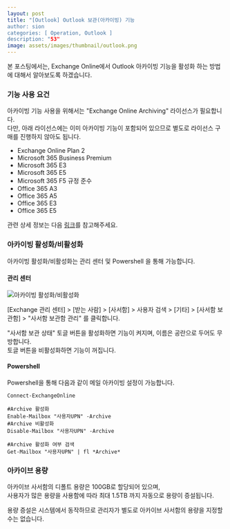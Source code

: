 ```yaml
---
layout: post
title: "[Outlook] Outlook 보관(아카이빙) 기능
author: sion
categories: [ Operation, Outlook ]
description: "53"
image: assets/images/thumbnail/outlook.png
---
```


본 포스팅에서는, Exchange Online에서 Outlook 아카이빙 기능을 활성화 하는 방법에 대해서 알아보도록 하겠습니다.  


### 기능 사용 요건

아카이빙 기능 사용을 위해서는 "Exchange Online Archiving" 라이선스가 필요합니다.  
다만, 아래 라이선스에는 이미 아카이빙 기능이 포함되어 있으므로 별도로 라이선스 구매를 진행하지 않아도 됩니다.  

- Exchange Online Plan 2
- Microsoft 365 Business Premium
- Microsoft 365 E3
- Microsoft 365 E5
- Microsoft 365 F5 규정 준수
- Office 365 A3
- Office 365 A5
- Office 365 E3
- Office 365 E5

관련 상세 정보는 다음 [링크][1]를 참고해주세요.  


### 아카이빙 활성화/비활성화

아카이빙 활성화/비활성화는 관리 센터 및 Powershell 을 통해 가능합니다.  

#### 관리 센터

<img src="{{site.baseurl}}/assets/images/53/1.PNG" title="아카이빙 활성화/비활성화">  

[Exchange 관리 센터] > [받는 사람] > [사서함] > 사용자 검색 > [기타] > [사서함 보관함] > "사서함 보관함 관리" 를 클릭합니다.  

"사서함 보관 상태" 토글 버튼을 활성화하면 기능이 켜지며, 이름은 공란으로 두어도 무방합니다.  
토글 버튼을 비활성화하면 기능이 꺼집니다.  

#### Powershell

Powershell을 통해 다음과 같이 메일 아카이빙 설정이 가능합니다.  

```
Connect-ExchangeOnline

#Archive 활성화
Enable-Mailbox "사용자UPN" -Archive
#Archive 비활성화
Disable-Mailbox "사용자UPN" -Archive

#Archive 활성화 여부 검색
Get-Mailbox "사용자UPN" | fl *Archive*
```

### 아카이브 용량

아카이브 사서함의 디폴트 용량은 100GB로 할당되어 있으며,  
사용자가 많은 용량을 사용함에 따라 최대 1.5TB 까지 자동으로 용량이 증설됩니다.  

용량 증설은 시스템에서 동작하므로 관리자가 별도로 아카이브 사서함의 용량을 지정할 수는 없습니다.  

[1]: https://learn.microsoft.com/en-us/office365/servicedescriptions/exchange-online-archiving-service-description/exchange-online-archiving-service-description